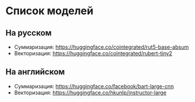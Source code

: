 # Список моделей

## На русском
- Суммаризация: https://huggingface.co/cointegrated/rut5-base-absum
- Векторизация: https://huggingface.co/cointegrated/rubert-tiny2

## На английском
- Суммаризация: https://huggingface.co/facebook/bart-large-cnn
- Векторизация: https://huggingface.co/hkunlp/instructor-large

